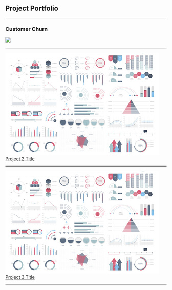 ## Project Portfolio

---

### Customer Churn

<a href=""><img src="https://chargezoom.com/hubfs/Imported_Blog_Media/churn.png"/></a>

---

<img src="images/dummy_thumbnail.jpg?raw=true">[Project 2 Title](/pdf/sample_presentation.pdf)</img>

---

<img src="images/dummy_thumbnail.jpg?raw=true">[Project 3 Title](http://example.com/)</img>

---
